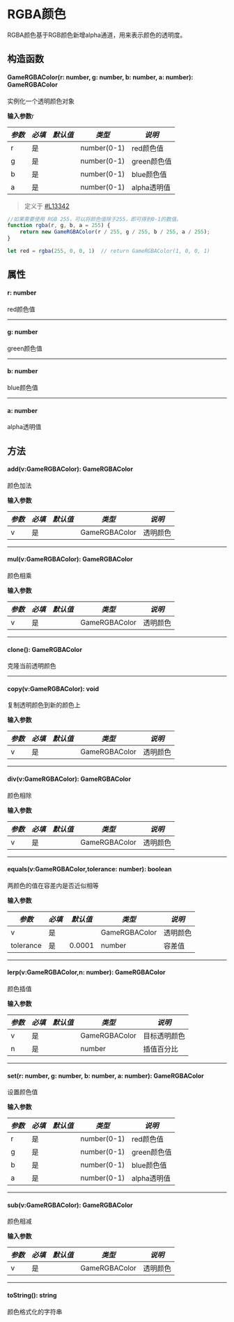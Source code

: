 <script setup>
import '/style.css'
</script>
# RGBA颜色

RGBA颜色基于RGB颜色新增alpha通道，用来表示颜色的透明度。

## 构造函数

#### <font id="API" />GameRGBAColor(<font id="Type">r: number, g: number, b: number, a: number</font>)<font id="Type">: GameRGBAColor</font>
实例化一个透明颜色对象

**输入参数**r

| **_参数_** | **_必填_** | **_默认值_** | **_类型_** | **_说明_** |
| --- | --- | --- | --- | --- |
| r | 是 | | number(0-1) | red颜色值 |
| g | 是 | | number(0-1) | green颜色值 |
| b | 是 | | number(0-1) | blue颜色值 |
| a | 是 | | number(0-1) | alpha透明值 |

> 定义于 [#L13342](https://github.com/box3lab/arena_dts/blob/main/GameAPI.d.ts#L13342)


```javascript
//如果需要使用 RGB 255，可以将颜色值除于255，即可得到0-1的数值。
function rgba(r, g, b, a = 255) {
    return new GameRGBAColor(r / 255, g / 255, b / 255, a / 255);
}

let red = rgba(255, 0, 0, 1)  // return GameRGBAColor(1, 0, 0, 1)
```

## 属性

#### <font id="API" />r<font id="Type">: number</font> 
red颜色值

---


#### <font id="API" />g<font id="Type">: number</font>     
green颜色值

---


#### <font id="API" />b<font id="Type">: number</font>
blue颜色值

---


#### <font id="API" />a<font id="Type">: number</font>
alpha透明值


## 方法

#### <font id="API" />add(<font id="Type">v:GameRGBAColor</font>)<font id="Type">: GameRGBAColor</font>
颜色加法

**输入参数**

| **_参数_** | **_必填_** | **_默认值_** | **_类型_** | **_说明_** |
| --- | --- | --- | --- | --- |
| v | 是 | | GameRGBAColor | 透明颜色 |


---


#### <font id="API" />mul(<font id="Type">v:GameRGBAColor</font>)<font id="Type">: GameRGBAColor</font>
颜色相乘

**输入参数**

| **_参数_** | **_必填_** | **_默认值_** | **_类型_** | **_说明_** |
| --- | --- | --- | --- | --- |
| v | 是 | | GameRGBAColor | 透明颜色 |


---


#### <font id="API" />clone()<font id="Type">: GameRGBAColor</font>
克隆当前透明颜色

---


#### <font id="API" />copy(<font id="Type">v:GameRGBAColor</font>)<font id="Type">: void</font>
复制透明颜色到新的颜色上

**输入参数**

| **_参数_** | **_必填_** | **_默认值_** | **_类型_** | **_说明_** |
| --- | --- | --- | --- | --- |
| v | 是 | | GameRGBAColor | 透明颜色 |


---


#### <font id="API" />div(<font id="Type">v:GameRGBAColor</font>)<font id="Type">: GameRGBAColor</font>
颜色相除

**输入参数**

| **_参数_** | **_必填_** | **_默认值_** | **_类型_** | **_说明_** |
| --- | --- | --- | --- | --- |
| v | 是 | | GameRGBAColor | 透明颜色 |


---


#### <font id="API" />equals(<font id="Type">v:GameRGBAColor,tolerance: number</font>)<font id="Type">: boolean</font>
两颜色的值在容差内是否近似相等

**输入参数**

| **_参数_** | **_必填_** | **_默认值_** | **_类型_** | **_说明_** |
| --- | --- | --- | --- | --- |
| v | 是 | | GameRGBAColor | 透明颜色 |
| tolerance | 是 | 0.0001 | number | 容差值 |


---


#### <font id="API" />lerp(<font id="Type">v:GameRGBAColor,n: number</font>)<font id="Type">: GameRGBAColor</font>
颜色插值

**输入参数**

| **_参数_** | **_必填_** | **_默认值_** | **_类型_** | **_说明_** |
| --- | --- | --- | --- | --- |
| v | 是 | | GameRGBAColor | 目标透明颜色 |
| n | 是 | | number | 插值百分比 |


---


#### <font id="API" />set(<font id="Type">r: number, g: number, b: number, a: number</font>)<font id="Type">: GameRGBAColor</font>
设置颜色值

**输入参数**

| **_参数_** | **_必填_** | **_默认值_** | **_类型_** | **_说明_** |
| --- | --- | --- | --- | --- |
| r | 是 | | number(0-1) | red颜色值 |
| g | 是 | | number(0-1) | green颜色值 |
| b | 是 | | number(0-1) | blue颜色值 |
| a | 是 | | number(0-1) | alpha透明值 |


---


#### <font id="API" />sub(<font id="Type">v:GameRGBAColor</font>)<font id="Type">: GameRGBAColor</font>
颜色相减

**输入参数**

| **_参数_** | **_必填_** | **_默认值_** | **_类型_** | **_说明_** |
| --- | --- | --- | --- | --- |
| v | 是 | | GameRGBAColor | 透明颜色 |


---


#### <font id="API" />toString()<font id="Type">: string</font>
颜色格式化的字符串

